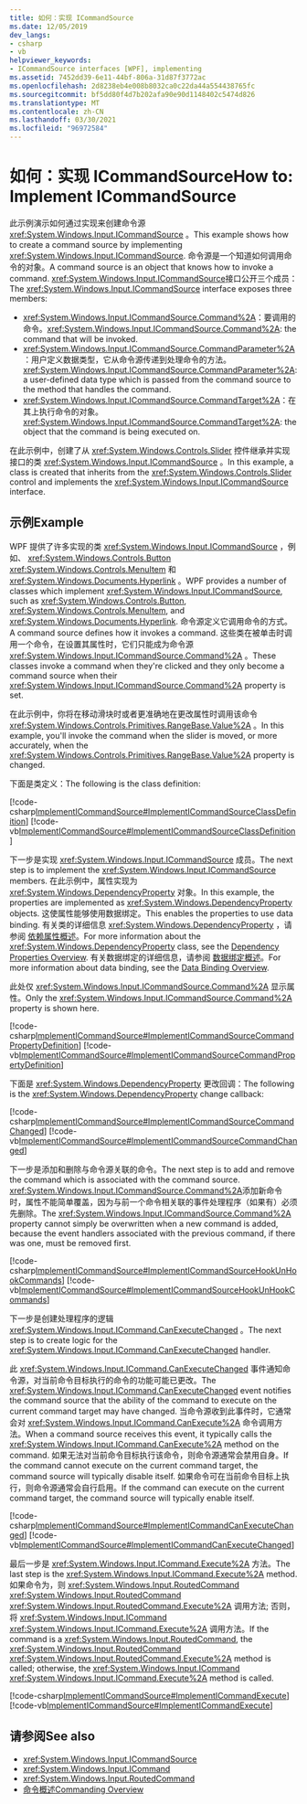 ```yaml
---
title: 如何：实现 ICommandSource
ms.date: 12/05/2019
dev_langs:
- csharp
- vb
helpviewer_keywords:
- ICommandSource interfaces [WPF], implementing
ms.assetid: 7452dd39-6e11-44bf-806a-31d87f3772ac
ms.openlocfilehash: 2d8238eb4e008b8032ca0c22da44a554438765fc
ms.sourcegitcommit: bf5dd80f4d7b202afa90e90d1148402c5474d826
ms.translationtype: MT
ms.contentlocale: zh-CN
ms.lasthandoff: 03/30/2021
ms.locfileid: "96972584"
---
```

# <a name="how-to-implement-icommandsource"></a><span data-ttu-id="09cbe-102">如何：实现 ICommandSource</span><span class="sxs-lookup"><span data-stu-id="09cbe-102">How to: Implement ICommandSource</span></span>

<span data-ttu-id="09cbe-103">此示例演示如何通过实现来创建命令源 <xref:System.Windows.Input.ICommandSource> 。</span><span class="sxs-lookup"><span data-stu-id="09cbe-103">This example shows how to create a command source by implementing <xref:System.Windows.Input.ICommandSource>.</span></span> <span data-ttu-id="09cbe-104">命令源是一个知道如何调用命令的对象。</span><span class="sxs-lookup"><span data-stu-id="09cbe-104">A command source is an object that knows how to invoke a command.</span></span> <span data-ttu-id="09cbe-105"><xref:System.Windows.Input.ICommandSource>接口公开三个成员：</span><span class="sxs-lookup"><span data-stu-id="09cbe-105">The <xref:System.Windows.Input.ICommandSource> interface exposes three members:</span></span>

- <span data-ttu-id="09cbe-106"><xref:System.Windows.Input.ICommandSource.Command%2A>：要调用的命令。</span><span class="sxs-lookup"><span data-stu-id="09cbe-106"><xref:System.Windows.Input.ICommandSource.Command%2A>: the command that will be invoked.</span></span>
- <span data-ttu-id="09cbe-107"><xref:System.Windows.Input.ICommandSource.CommandParameter%2A>：用户定义数据类型，它从命令源传递到处理命令的方法。</span><span class="sxs-lookup"><span data-stu-id="09cbe-107"><xref:System.Windows.Input.ICommandSource.CommandParameter%2A>: a user-defined data type which is passed from the command source to the method that handles the command.</span></span>
- <span data-ttu-id="09cbe-108"><xref:System.Windows.Input.ICommandSource.CommandTarget%2A>：在其上执行命令的对象。</span><span class="sxs-lookup"><span data-stu-id="09cbe-108"><xref:System.Windows.Input.ICommandSource.CommandTarget%2A>: the object that the command is being executed on.</span></span>

<span data-ttu-id="09cbe-109">在此示例中，创建了从 <xref:System.Windows.Controls.Slider> 控件继承并实现接口的类  <xref:System.Windows.Input.ICommandSource> 。</span><span class="sxs-lookup"><span data-stu-id="09cbe-109">In this example, a class is created that inherits from the <xref:System.Windows.Controls.Slider> control and implements the  <xref:System.Windows.Input.ICommandSource> interface.</span></span>
  
## <a name="example"></a><span data-ttu-id="09cbe-110">示例</span><span class="sxs-lookup"><span data-stu-id="09cbe-110">Example</span></span>

<span data-ttu-id="09cbe-111">WPF 提供了许多实现的类 <xref:System.Windows.Input.ICommandSource> ，例如、 <xref:System.Windows.Controls.Button> <xref:System.Windows.Controls.MenuItem> 和 <xref:System.Windows.Documents.Hyperlink> 。</span><span class="sxs-lookup"><span data-stu-id="09cbe-111">WPF provides a number of classes which implement <xref:System.Windows.Input.ICommandSource>, such as <xref:System.Windows.Controls.Button>, <xref:System.Windows.Controls.MenuItem>, and <xref:System.Windows.Documents.Hyperlink>.</span></span> <span data-ttu-id="09cbe-112">命令源定义它调用命令的方式。</span><span class="sxs-lookup"><span data-stu-id="09cbe-112">A command source defines how it invokes a command.</span></span> <span data-ttu-id="09cbe-113">这些类在被单击时调用一个命令，在设置其属性时，它们只能成为命令源 <xref:System.Windows.Input.ICommandSource.Command%2A> 。</span><span class="sxs-lookup"><span data-stu-id="09cbe-113">These classes invoke a command when they're clicked and they only become a command source when their <xref:System.Windows.Input.ICommandSource.Command%2A> property is set.</span></span>

<span data-ttu-id="09cbe-114">在此示例中，你将在移动滑块时或者更准确地在更改属性时调用该命令 <xref:System.Windows.Controls.Primitives.RangeBase.Value%2A> 。</span><span class="sxs-lookup"><span data-stu-id="09cbe-114">In this example, you'll invoke the command when the slider is moved, or more accurately, when the <xref:System.Windows.Controls.Primitives.RangeBase.Value%2A> property is changed.</span></span>

<span data-ttu-id="09cbe-115">下面是类定义：</span><span class="sxs-lookup"><span data-stu-id="09cbe-115">The following is the class definition:</span></span>

[!code-csharp[ImplementICommandSource#ImplementICommandSourceClassDefinition](~/samples/snippets/csharp/VS_Snippets_Wpf/ImplementICommandSource/CSharp/CommandSlider.cs#implementicommandsourceclassdefinition)]
[!code-vb[ImplementICommandSource#ImplementICommandSourceClassDefinition](~/samples/snippets/visualbasic/VS_Snippets_Wpf/ImplementICommandSource/visualbasic/commandslider.vb#implementicommandsourceclassdefinition)]

<span data-ttu-id="09cbe-116">下一步是实现 <xref:System.Windows.Input.ICommandSource> 成员。</span><span class="sxs-lookup"><span data-stu-id="09cbe-116">The next step is to implement the <xref:System.Windows.Input.ICommandSource> members.</span></span> <span data-ttu-id="09cbe-117">在此示例中，属性实现为 <xref:System.Windows.DependencyProperty> 对象。</span><span class="sxs-lookup"><span data-stu-id="09cbe-117">In this example, the properties are implemented as <xref:System.Windows.DependencyProperty> objects.</span></span> <span data-ttu-id="09cbe-118">这使属性能够使用数据绑定。</span><span class="sxs-lookup"><span data-stu-id="09cbe-118">This enables the properties to use data binding.</span></span> <span data-ttu-id="09cbe-119">有关类的详细信息 <xref:System.Windows.DependencyProperty> ，请参阅 [依赖属性概述](dependency-properties-overview.md)。</span><span class="sxs-lookup"><span data-stu-id="09cbe-119">For more information about the <xref:System.Windows.DependencyProperty> class, see the [Dependency Properties Overview](dependency-properties-overview.md).</span></span> <span data-ttu-id="09cbe-120">有关数据绑定的详细信息，请参阅 [数据绑定概述](/dotnet/desktop-wpf/data/data-binding-overview)。</span><span class="sxs-lookup"><span data-stu-id="09cbe-120">For more information about data binding, see the [Data Binding Overview](/dotnet/desktop-wpf/data/data-binding-overview).</span></span>

<span data-ttu-id="09cbe-121">此处仅 <xref:System.Windows.Input.ICommandSource.Command%2A> 显示属性。</span><span class="sxs-lookup"><span data-stu-id="09cbe-121">Only the <xref:System.Windows.Input.ICommandSource.Command%2A> property is shown here.</span></span>

[!code-csharp[ImplementICommandSource#ImplementICommandSourceCommandPropertyDefinition](~/samples/snippets/csharp/VS_Snippets_Wpf/ImplementICommandSource/CSharp/CommandSlider.cs#implementicommandsourcecommandpropertydefinition)]
[!code-vb[ImplementICommandSource#ImplementICommandSourceCommandPropertyDefinition](~/samples/snippets/visualbasic/VS_Snippets_Wpf/ImplementICommandSource/visualbasic/commandslider.vb#implementicommandsourcecommandpropertydefinition)]  
  
<span data-ttu-id="09cbe-122">下面是 <xref:System.Windows.DependencyProperty> 更改回调：</span><span class="sxs-lookup"><span data-stu-id="09cbe-122">The following is the <xref:System.Windows.DependencyProperty> change callback:</span></span>

[!code-csharp[ImplementICommandSource#ImplementICommandSourceCommandChanged](~/samples/snippets/csharp/VS_Snippets_Wpf/ImplementICommandSource/CSharp/CommandSlider.cs#implementicommandsourcecommandchanged)]
[!code-vb[ImplementICommandSource#ImplementICommandSourceCommandChanged](~/samples/snippets/visualbasic/VS_Snippets_Wpf/ImplementICommandSource/visualbasic/commandslider.vb#implementicommandsourcecommandchanged)]

<span data-ttu-id="09cbe-123">下一步是添加和删除与命令源关联的命令。</span><span class="sxs-lookup"><span data-stu-id="09cbe-123">The next step is to add and remove the command which is associated with the command source.</span></span> <span data-ttu-id="09cbe-124"><xref:System.Windows.Input.ICommandSource.Command%2A>添加新命令时，属性不能简单覆盖，因为与前一个命令相关联的事件处理程序（如果有）必须先删除。</span><span class="sxs-lookup"><span data-stu-id="09cbe-124">The <xref:System.Windows.Input.ICommandSource.Command%2A> property cannot simply be overwritten when a new command is added, because the event handlers associated with the previous command, if there was one, must be removed first.</span></span>

[!code-csharp[ImplementICommandSource#ImplementICommandSourceHookUnHookCommands](~/samples/snippets/csharp/VS_Snippets_Wpf/ImplementICommandSource/CSharp/CommandSlider.cs#implementicommandsourcehookunhookcommands)]
[!code-vb[ImplementICommandSource#ImplementICommandSourceHookUnHookCommands](~/samples/snippets/visualbasic/VS_Snippets_Wpf/ImplementICommandSource/visualbasic/commandslider.vb#implementicommandsourcehookunhookcommands)]

<span data-ttu-id="09cbe-125">下一步是创建处理程序的逻辑 <xref:System.Windows.Input.ICommand.CanExecuteChanged> 。</span><span class="sxs-lookup"><span data-stu-id="09cbe-125">The next step is to create logic for the <xref:System.Windows.Input.ICommand.CanExecuteChanged> handler.</span></span>

<span data-ttu-id="09cbe-126">此 <xref:System.Windows.Input.ICommand.CanExecuteChanged> 事件通知命令源，对当前命令目标执行的命令的功能可能已更改。</span><span class="sxs-lookup"><span data-stu-id="09cbe-126">The <xref:System.Windows.Input.ICommand.CanExecuteChanged> event notifies the command source that the ability of the command to execute on the current command target may have changed.</span></span> <span data-ttu-id="09cbe-127">当命令源收到此事件时，它通常会对 <xref:System.Windows.Input.ICommand.CanExecute%2A> 命令调用方法。</span><span class="sxs-lookup"><span data-stu-id="09cbe-127">When a command source receives this event, it typically calls the <xref:System.Windows.Input.ICommand.CanExecute%2A> method on the command.</span></span> <span data-ttu-id="09cbe-128">如果无法对当前命令目标执行该命令，则命令源通常会禁用自身。</span><span class="sxs-lookup"><span data-stu-id="09cbe-128">If the command cannot execute on the current command target, the command source will typically disable itself.</span></span> <span data-ttu-id="09cbe-129">如果命令可在当前命令目标上执行，则命令源通常会自行启用。</span><span class="sxs-lookup"><span data-stu-id="09cbe-129">If the command can execute on the current command target, the command source will typically enable itself.</span></span>

[!code-csharp[ImplementICommandSource#ImplementICommandCanExecuteChanged](~/samples/snippets/csharp/VS_Snippets_Wpf/ImplementICommandSource/CSharp/CommandSlider.cs#implementicommandcanexecutechanged)]
[!code-vb[ImplementICommandSource#ImplementICommandCanExecuteChanged](~/samples/snippets/visualbasic/VS_Snippets_Wpf/ImplementICommandSource/visualbasic/commandslider.vb#implementicommandcanexecutechanged)]

<span data-ttu-id="09cbe-130">最后一步是 <xref:System.Windows.Input.ICommand.Execute%2A> 方法。</span><span class="sxs-lookup"><span data-stu-id="09cbe-130">The last step is the <xref:System.Windows.Input.ICommand.Execute%2A> method.</span></span> <span data-ttu-id="09cbe-131">如果命令为，则 <xref:System.Windows.Input.RoutedCommand> <xref:System.Windows.Input.RoutedCommand> <xref:System.Windows.Input.RoutedCommand.Execute%2A> 调用方法; 否则，将 <xref:System.Windows.Input.ICommand> <xref:System.Windows.Input.ICommand.Execute%2A> 调用方法。</span><span class="sxs-lookup"><span data-stu-id="09cbe-131">If the command is a <xref:System.Windows.Input.RoutedCommand>, the <xref:System.Windows.Input.RoutedCommand> <xref:System.Windows.Input.RoutedCommand.Execute%2A> method is called; otherwise, the <xref:System.Windows.Input.ICommand> <xref:System.Windows.Input.ICommand.Execute%2A> method is called.</span></span>

[!code-csharp[ImplementICommandSource#ImplementICommandExecute](~/samples/snippets/csharp/VS_Snippets_Wpf/ImplementICommandSource/CSharp/CommandSlider.cs#implementicommandexecute)]
[!code-vb[ImplementICommandSource#ImplementICommandExecute](~/samples/snippets/visualbasic/VS_Snippets_Wpf/ImplementICommandSource/visualbasic/commandslider.vb#implementicommandexecute)]

## <a name="see-also"></a><span data-ttu-id="09cbe-132">请参阅</span><span class="sxs-lookup"><span data-stu-id="09cbe-132">See also</span></span>

- <xref:System.Windows.Input.ICommandSource>
- <xref:System.Windows.Input.ICommand>
- <xref:System.Windows.Input.RoutedCommand>
- [<span data-ttu-id="09cbe-133">命令概述</span><span class="sxs-lookup"><span data-stu-id="09cbe-133">Commanding Overview</span></span>](commanding-overview.md)
